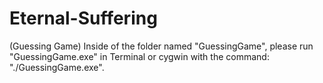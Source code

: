 # Eternal-Suffering
(Guessing Game)
Inside of the folder named "GuessingGame", please run "GuessingGame.exe" in Terminal or cygwin
with the command: "./GuessingGame.exe".
